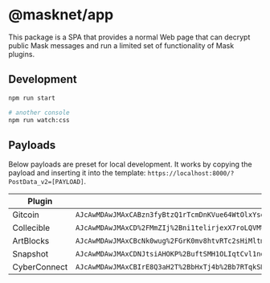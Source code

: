 <!-- cspell:disable -->

# @masknet/app

This package is a SPA that provides a normal Web page that can decrypt public Mask messages and run a limited set of functionality of Mask plugins.

## Development

```bash
npm run start

# another console
npm run watch:css
```

## Payloads

Below payloads are preset for local development. It works by copying the payload and inserting it into the template: `https://localhost:8000/?PostData_v2=[PAYLOAD]`.

| Plugin       | Payload                                                                                                                                                                                                                                                                          |
| ------------ | -------------------------------------------------------------------------------------------------------------------------------------------------------------------------------------------------------------------------------------------------------------------------------- |
| Gitcoin      | `AJcAwMDAwJMAxCABzn3fyBtzQ1rTcmDnKVue64WtOlxYsopDON%2FUC0ztfsQQ%2FZJOgMlb9P633qQUvqvzC8Rkdg4FMWJYMDsSGNggTqCsCU0LGPYs4iRNjkBw8lzWAnKblQ2mXvtYK7tAJlJBAJL7Op6e6PxeswNJgZq6v9e%2FIM%2BycvJFMQiK94nFrT6b4wCovNOgO%2Byi1aeY9G8nFabvwh4xVg%3D%3D`                                     |
| Collecible   | `AJcAwMDAwJMAxCD%2FMmZIj%2Bni1telirjexX7roLQVM%2FOjjhF1CmM6Czs538QQ9Z7mT47VWJSlCgKPR%2FWYscRmga4Vq56SbBZPFiHTMFy1f1jFd84vZyfRFiynpWX9zhSuzzoE89mMOKbVpoAe4jNHPq63IiQ50EEMpLbKio8%2FEsVaT9O4khuPVajiJPW6s9hfbEuANkxdvdl5o%2BI2d8ImmRBbrjRN`                                       |
| ArtBlocks    | `AJcAwMDAwJMAxCBcNk0wug%2FGrK0mv8htvRTc2sHiMltmiYj2sZCYu3p0JsQQSsDB4mn5uPzaqGu5BZjlIsR5yLH55Ym8X8v1A0Kyju6l3NuJCQt7ZRp3sHhXH9O8%2B1LHcyyKc98WOc9RBvNsbbJDDKkZvD%2B0lsKTO1LiNLeaGQhtm5dD38xzPs55z23OiGOZ5OO8Dn2Z29zRNJTaqPxtRcMStcdkyp9fObgl%2BhGyil1iT9pToipMdA%3D%3D`           |
| Snapshot     | `AJcAwMDAwJMAxCDNJtsiAHOKP%2BuftSMH1OLIqtCvl1ndBAeVbZQvJdanU8QQ6mxBTWmwMpwodQ6RopTXV8SCvVjkiM10TyYpHRkaZlBQSZipHRJMVoTspw1oI3t76OHn51bc0syCt2rMyRvabuy5mBHxdFfaJL0dwGvrvstZkasD0zkvG1xArNdFTW3237k27gO%2BJ42czyt80vwgs1Lcw19FOumgBc%2FQCHZUjaTHmqO3AKuafp9BnOfxg0rAz1NM6w%3D%3D` |
| CyberConnect | `AJcAwMDAwJMAxCBIrE8Q3aH2T%2BbHxTj4b%2Bb7RTqkSDftb0Alf4MuukGll8QQoBlmORslBcdYJO%2BM5y5JvMRFNFjxZAN3YKJ9mwI5wajPXtrpQkIARRru%2B4KtlGOiMYN1ne5XSzFuCeYfNyPSsLGuzbCd91uHniQxXlz9lBEsMR0SPObj`                                                                                       |
